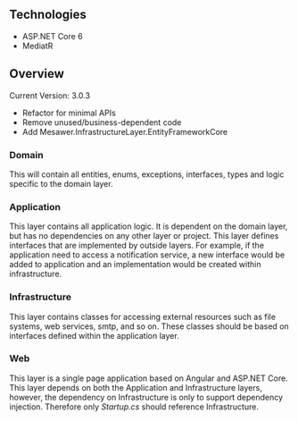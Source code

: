 
## Technologies

* ASP.NET Core 6
* MediatR

## Overview

Current Version: 3.0.3
  - Refactor for minimal APIs
  - Remove unused/business-dependent code
  - Add Mesawer.InfrastructureLayer.EntityFrameworkCore

### Domain

This will contain all entities, enums, exceptions, interfaces, types and logic specific to the domain layer.

### Application

This layer contains all application logic. It is dependent on the domain layer, but has no dependencies on any other layer or project. This layer defines interfaces that are implemented by outside layers. For example, if the application need to access a notification service, a new interface would be added to application and an implementation would be created within infrastructure.

### Infrastructure

This layer contains classes for accessing external resources such as file systems, web services, smtp, and so on. These classes should be based on interfaces defined within the application layer.

### Web

This layer is a single page application based on Angular and ASP.NET Core. This layer depends on both the Application and Infrastructure layers, however, the dependency on Infrastructure is only to support dependency injection. Therefore only *Startup.cs* should reference Infrastructure.
